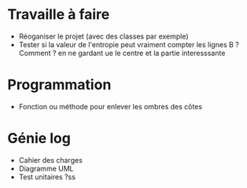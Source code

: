 # Travaille à faire
- Réoganiser le projet (avec des classes par exemple)
- Tester si la valeur de l'entropie peut vraiment compter les lignes B ? Comment ? en ne gardant ue le centre et la partie interesssante

# Programmation
- Fonction ou méthode pour enlever les ombres des côtes

# Génie log
- Cahier des charges
- Diagramme UML
- Test unitaires ?ss